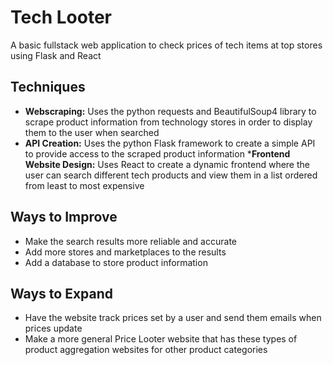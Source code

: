 # Tech Looter
A basic fullstack web application to check prices of tech items at top stores using Flask and React
## Techniques
* __Webscraping:__
Uses the python requests and BeautifulSoup4 library to scrape product information from technology stores in order to display them to the user when searched
* __API Creation:__
Uses the python Flask framework to create a simple API to provide access to the scraped product information
*__Frontend Website Design:__
Uses React to create a dynamic frontend where the user can search different tech products and view them in a list ordered from least to most expensive
## Ways to Improve
* Make the search results more reliable and accurate
* Add more stores and marketplaces to the results
* Add a database to store product information
## Ways to Expand
* Have the website track prices set by a user and send them emails when prices update
* Make a more general Price Looter website that has these types of product aggregation websites for other product categories

